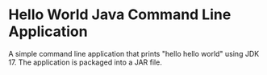 # Hello World Java Command Line Application

A simple command line application that prints "hello hello world" using JDK 17.
The application is packaged into a JAR file.

